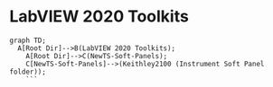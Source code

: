 # LabVIEW 2020 Toolkits
```mermaid
graph TD;
  A[Root Dir]-->B(LabVIEW 2020 Toolkits);
    A[Root Dir]-->C(NewTS-Soft-Panels);
    C[NewTS-Soft-Panels]-->(Keithley2100 (Instrument Soft Panel folder));
    ```
